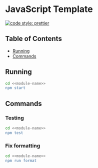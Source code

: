 # JavaScript Template

[![code style: prettier](https://img.shields.io/badge/code_style-prettier-ff69b4.svg?style=flat-square)](https://github.com/prettier/prettier)

## Table of Contents

-   [Running](#running)
-   [Commands](#commands)

## Running

```bash
cd <<module-name>>
npm start
```

## Commands

### Testing

```bash
cd <<module-name>>
npm test
```

### Fix formatting

```bash
cd <<module-name>>
npm run format
```
